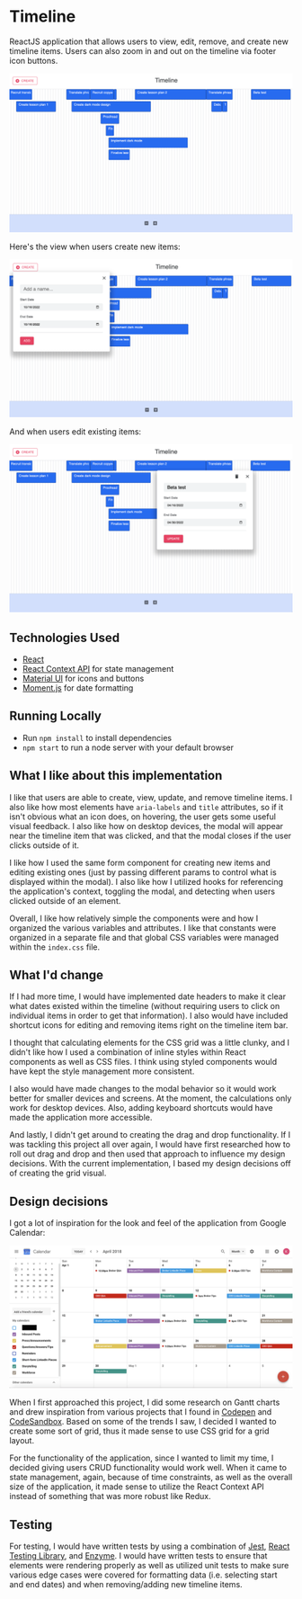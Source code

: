 # Timeline
ReactJS application that allows users to view, edit, remove, and create new timeline items. Users can also zoom in and out on the timeline via footer icon buttons.

![Timeline](./screenshots/screenshot.png)

Here's the view when users create new items:

![Timeline Adding New Items](./screenshots/screenshot-create.png)

And when users edit existing items:

![Timeline Edit Items](./screenshots/screenshot-edit.png)

## Technologies Used
- [React](https://reactjs.org/)
- [React Context API](https://reactjs.org/docs/context.html) for state management
- [Material UI](https://mui.com/) for icons and buttons
- [Moment.js](https://momentjs.com/) for date formatting

## Running Locally
- Run `npm install` to install dependencies
- `npm start` to run a node server with your default browser

## What I like about this implementation
I like that users are able to create, view, update, and remove timeline items. I also like how most elements have `aria-labels` and `title` attributes, so if it isn't obvious what an icon does, on hovering, the user gets some useful visual feedback. I also like how on desktop devices, the modal will appear near the timeline item that was clicked, and that the modal closes if the user clicks outside of it.

I like how I used the same form component for creating new items and editing existing ones (just by passing different params to control what is displayed within the modal). I also like how I utilized hooks for referencing the application's context, toggling the modal, and detecting when users clicked outside of an element.

Overall, I like how relatively simple the components were and how I organized the various variables and attributes. I like that constants were organized in a separate file and that global CSS variables were managed within the `index.css` file.

## What I'd change
If I had more time, I would have implemented date headers to make it clear what dates existed within the timeline (without requiring users to click on individual items in order to get that information). I also would have included shortcut icons for editing and removing items right on the timeline item bar.

I thought that calculating elements for the CSS grid was a little clunky, and I didn't like how I used a combination of inline styles within React components as well as CSS files. I think using styled components would have kept the style management more consistent.

I also would have made changes to the modal behavior so it would work better for smaller devices and screens. At the moment, the calculations only work for desktop devices. Also, adding keyboard shortcuts would have made the application more accessible.

And lastly, I didn't get around to creating the drag and drop functionality. If I was tackling this project all over again, I would have first researched how to roll out drag and drop and then used that approach to influence my design decisions. With the current implementation, I based my design decisions off of creating the grid visual.

## Design decisions
I got a lot of inspiration for the look and feel of the application from Google Calendar:

![Google Calendar](./screenshots/google-calendar.png)

When I first approached this project, I did some research on Gantt charts and drew inspiration from various projects that I found in [Codepen](https://codepen.io) and [CodeSandbox](https://codesandbox.io/). Based on some of the trends I saw, I decided I wanted to create some sort of grid, thus it made sense to use CSS grid for a grid layout.

For the functionality of the application, since I wanted to limit my time, I decided giving users CRUD functionality would work well. When it came to state management, again, because of time constraints, as well as the overall size of the application, it made sense to utilize the React Context API instead of something that was more robust like Redux.

## Testing
For testing, I would have written tests by using a combination of [Jest](https://jestjs.io/), [React Testing Library](https://testing-library.com/), and [Enzyme](https://enzymejs.github.io/). I would have written tests to ensure that elements were rendering properly as well as utilized unit tests to make sure various edge cases were covered for formatting data (i.e. selecting start and end dates) and when removing/adding new timeline items.
